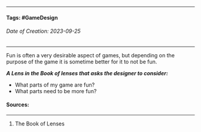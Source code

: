 __________________________________________________________________________
#### **Tags:** #GameDesign 
###### *Date of Creation: 2023-09-25*
__________________________________________________________________________

Fun is often a very desirable aspect of games, but depending on the purpose of the game it is sometime better for it to not be fun.

***A Lens in the Book of lenses that asks the designer to consider:***
- What parts of my game are fun?
- What parts need to be more fun?
#### Sources:
__________________________________________________________________________
1. The Book of Lenses